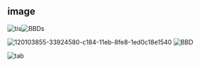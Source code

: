 ## image
![tis](https://user-images.githubusercontent.com/12110768/122944217-3579ae00-d3aa-11eb-8976-a1d9497e5d60.gif)![BBDs](https://user-images.githubusercontent.com/12110768/122944447-6b1e9700-d3aa-11eb-86c7-0a3c37671ccb.gif)

![120103855-33924580-c184-11eb-8fe8-1ed0c18e1540](https://user-images.githubusercontent.com/12110768/122944230-37437180-d3aa-11eb-83b0-df99d6ab336f.gif)
![BBD](https://user-images.githubusercontent.com/12110768/122944234-37dc0800-d3aa-11eb-8d39-c95b759a5c0f.gif)

![tab](https://user-images.githubusercontent.com/12110768/126069618-3f042783-3480-4049-9029-3c9c313d5123.gif)
